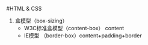 #HTML & CSS

1. 盒模型（box-sizing）
    * W3C标准盒模型（content-box） content
    * IE模型 （border-box）content+padding+border

